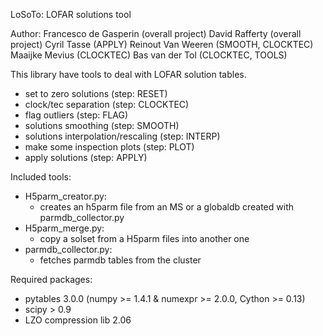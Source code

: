 LoSoTo: LOFAR solutions tool

Author:
Francesco de Gasperin (overall project)
David Rafferty (overall project)
Cyril Tasse (APPLY)
Reinout Van Weeren (SMOOTH, CLOCKTEC)
Maaijke Mevius (CLOCKTEC)
Bas van der Tol (CLOCKTEC, TOOLS)

This library have tools to deal with LOFAR solution tables.

- set to zero solutions (step: RESET)
- clock/tec separation (step: CLOCKTEC)
- flag outliers (step: FLAG)
- solutions smoothing (step: SMOOTH)
- solutions interpolation/rescaling (step: INTERP)
- make some inspection plots (step: PLOT)
- apply solutions (step: APPLY)

Included tools:

- H5parm_creator.py:
    * creates an h5parm file from an MS or a globaldb created with parmdb_collector.py
- H5parm_merge.py:
    * copy a solset from a H5parm files into another one
- parmdb_collector.py:
    * fetches parmdb tables from the cluster

Required packages:

- pytables 3.0.0 (numpy >= 1.4.1 & numexpr >= 2.0.0, Cython >= 0.13)
- scipy > 0.9
- LZO compression lib 2.06
